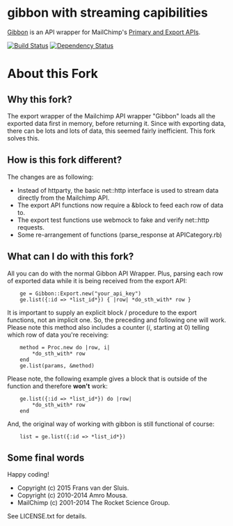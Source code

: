 # gibbon with streaming capibilities

[Gibbon](https://github.com/amro/gibbon) is an API wrapper for MailChimp's [Primary and Export APIs](http://www.mailchimp.com/api).

[![Build Status](https://secure.travis-ci.org/amro/gibbon.png)](http://travis-ci.org/amro/gibbon)
[![Dependency Status](https://gemnasium.com/amro/gibbon.png)](https://gemnasium.com/amro/gibbon)

# About this Fork


## Why this fork?
The export wrapper of the Mailchimp API wrapper "Gibbon" loads all the exported data first in memory, before returning it. Since with exporting data, there can be lots and lots of data, this seemed fairly inefficient. This fork solves this.

## How is this fork different?
The changes are as following:
* Instead of httparty, the basic net::http interface is used to stream data directly from the Mailchimp API.
* The export API functions now require a &block to feed each row of data to.
* The export test functions use webmock to fake and verify net::http requests.
* Some re-arrangement of functions (parse_response at APICategory.rb)

## What can I do with this fork?
All you can do with the normal Gibbon API Wrapper. Plus, parsing each row of exported data while it is being received from the export API:
```
    ge = Gibbon::Export.new("your_api_key")
    ge.list({:id => *list_id*}) { |row| *do_sth_with* row }
```

It is important to supply an explicit block / procedure to the export functions, not an implicit one. So, the preceding and following one will work. Please note this method also includes a counter (*i*, starting at 0) telling which row of data you're receiving:
```
    method = Proc.new do |row, i|
        *do_sth_with* row
    end
    ge.list(params, &method)
```

Please note, the following example gives a block that is outside of the function and therefore **won't** work:
```
    ge.list({:id => *list_id*}) do |row|
        *do_sth_with* row
    end
```

And, the original way of working with gibbon is still functional of course:
```
    list = ge.list({:id => *list_id*})
```

## Some final words
Happy coding!

* Copyright (c) 2015 Frans van der Sluis.
* Copyright (c) 2010-2014 Amro Mousa.
* MailChimp (c) 2001-2014 The Rocket Science Group.

See LICENSE.txt for details.

